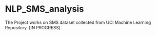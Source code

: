 # NLP_SMS_analysis
The Project works on SMS dataset collected from UCI Machine Learning Repository. [IN PROGRESS] 
